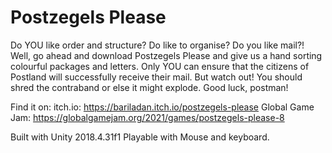 # Postzegels Please

Do YOU like order and structure? Do like to organise? Do you like mail?! 
Well, go ahead and download Postzegels Please and give us a hand sorting colourful packages and letters. 
Only YOU can ensure that the citizens of Postland will successfully receive their mail. 
But watch out! You should shred the contraband or else it might explode. Good luck, postman!

Find it on: 
itch.io: https://bariladan.itch.io/postzegels-please
Global Game Jam: https://globalgamejam.org/2021/games/postzegels-please-8

Built with Unity 2018.4.31f1
Playable with Mouse and keyboard. 
